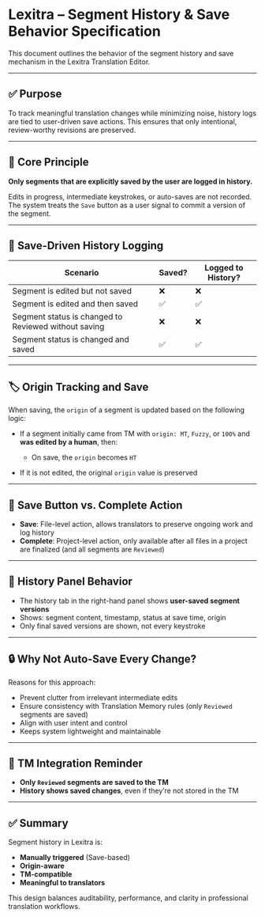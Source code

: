 # Lexitra – Segment History & Save Behavior Specification

This document outlines the behavior of the segment history and save mechanism in the Lexitra Translation Editor.

---

## ✅ Purpose

To track meaningful translation changes while minimizing noise, history logs are tied to user-driven save actions. This ensures that only intentional, review-worthy revisions are preserved.

---

## 🧩 Core Principle

**Only segments that are explicitly saved by the user are logged in history.**

Edits in progress, intermediate keystrokes, or auto-saves are not recorded. The system treats the `Save` button as a user signal to commit a version of the segment.

---

## 📄 Save-Driven History Logging

| Scenario                                             | Saved? | Logged to History? |
| ---------------------------------------------------- | ------ | ------------------ |
| Segment is edited but not saved                      | ❌      | ❌                  |
| Segment is edited and then saved                     | ✅      | ✅                  |
| Segment status is changed to Reviewed without saving | ❌      | ❌                  |
| Segment status is changed and saved                  | ✅      | ✅                  |

---

## 🏷️ Origin Tracking and Save

When saving, the `origin` of a segment is updated based on the following logic:

* If a segment initially came from TM with `origin: MT`, `Fuzzy`, or `100%` and **was edited by a human**, then:

  * On save, the `origin` becomes `HT`
* If it is not edited, the original `origin` value is preserved

---

## 💾 Save Button vs. Complete Action

* **Save**: File-level action, allows translators to preserve ongoing work and log history
* **Complete**: Project-level action, only available after all files in a project are finalized (and all segments are `Reviewed`)

---

## 🧠 History Panel Behavior

* The history tab in the right-hand panel shows **user-saved segment versions**
* Shows: segment content, timestamp, status at save time, origin
* Only final saved versions are shown, not every keystroke

---

## 🔒 Why Not Auto-Save Every Change?

Reasons for this approach:

* Prevent clutter from irrelevant intermediate edits
* Ensure consistency with Translation Memory rules (only `Reviewed` segments are saved)
* Align with user intent and control
* Keeps system lightweight and maintainable

---

## 🔄 TM Integration Reminder

* **Only `Reviewed` segments are saved to the TM**
* **History shows saved changes**, even if they’re not stored in the TM

---

## ✅ Summary

Segment history in Lexitra is:

* **Manually triggered** (Save-based)
* **Origin-aware**
* **TM-compatible**
* **Meaningful to translators**

This design balances auditability, performance, and clarity in professional translation workflows.
